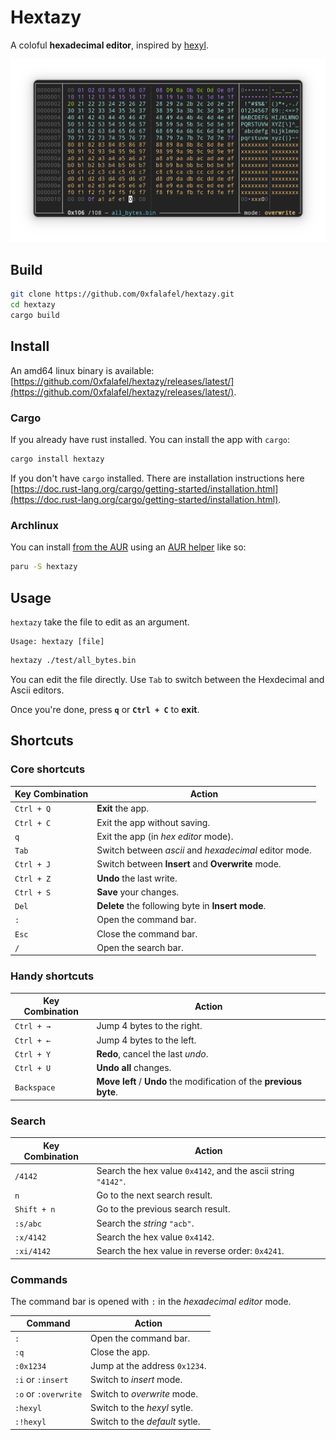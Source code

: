 # Hextazy

A coloful __hexadecimal editor__, inspired by [hexyl](https://github.com/sharkdp/hexyl).

![Illustration with all possible bytes](./images/hextazy.png)

## Build

```bash
git clone https://github.com/0xfalafel/hextazy.git
cd hextazy
cargo build
```

## Install

An amd64 linux binary is available: [https://github.com/0xfalafel/hextazy/releases/latest/](https://github.com/0xfalafel/hextazy/releases/latest/).


### Cargo

If you already have rust installed. You can install the app with `cargo`:

```bash
cargo install hextazy
```
If you don't have `cargo` installed. There are installation instructions here [https://doc.rust-lang.org/cargo/getting-started/installation.html](https://doc.rust-lang.org/cargo/getting-started/installation.html).

### Archlinux

You can install [from the AUR](https://aur.archlinux.org/packages/hextazy) using an [AUR helper](https://wiki.archlinux.org/title/AUR_helpers) like so:

```bash
paru -S hextazy
```

## Usage

`hextazy` take the file to edit as an argument.

```
Usage: hextazy [file]
```

```bash
hextazy ./test/all_bytes.bin
```

You can edit the file directly. Use `Tab` to switch between the Hexdecimal and Ascii editors.

Once you're done, press __`q`__ or __`Ctrl + C`__ to __exit__.

## Shortcuts

### Core shortcuts

| Key Combination   | Action       |
|-------------------|--------------|
| `Ctrl + Q`        | __Exit__ the app. |
| `Ctrl + C`        | Exit the app without saving. |
| `q`               | Exit the app (in _hex editor_ mode). |
| `Tab`             | Switch between _ascii_ and _hexadecimal_ editor mode. |
| `Ctrl + J`        | Switch between __Insert__ and __Overwrite__ mode. |
| `Ctrl + Z`        | __Undo__ the last write. |
| `Ctrl + S`        | __Save__ your changes. |
| `Del`             | __Delete__ the following byte in __Insert mode__. |
| `:`               | Open the command bar. |
| `Esc`             | Close the command bar. |
| `/`               | Open the search bar. |

### Handy shortcuts

| Key Combination   | Action       |
|-------------------|--------------|
| `Ctrl + →`        | Jump 4 bytes to the right. |
| `Ctrl + ←`        | Jump 4 bytes to the left. |
| `Ctrl + Y`        | __Redo__, cancel the last _undo_. |
| `Ctrl + U`        | __Undo all__ changes. |
| `Backspace`       | __Move left__ / __Undo__ the modification of the __previous byte__. |


### Search

| Key Combination   | Action       |
|-------------------|--------------|
| `/4142`           | Search the hex value `0x4142`, and the ascii string `"4142"`. |
| `n`               | Go to the next search result. |
| `Shift + n`       | Go to the previous search result. |
| `:s/abc`          | Search the _string_ `"acb"`. |
| `:x/4142`         | Search the hex value `0x4142`. |
| `:xi/4142`        | Search the hex value in reverse order: `0x4241`. |

### Commands

The command bar is opened with `:` in the _hexadecimal editor_ mode.

| Command           | Action       |
|-------------------|--------------|
| `:`               | Open the command bar. |
| `:q`              | Close the app. |
| `:0x1234`         | Jump at the address `0x1234`. |
| `:i` or `:insert` | Switch to _insert_ mode. |
| `:o` or `:overwrite` | Switch to _overwrite_ mode. |
| `:hexyl`          | Switch to the _hexyl_ sytle. |
| `:!hexyl`          | Switch to the _default_ sytle. |
